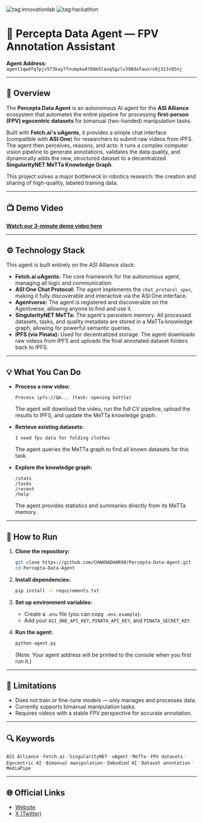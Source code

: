![tag:innovationlab](https://img.shields.io/badge/innovationlab-3D8BD3)
![tag:hackathon](https://img.shields.io/badge/hackathon-5F43F1)

# 🤖 Percepta Data Agent — FPV Annotation Assistant

**Agent Address:** `agent1qwdfq7pjv573kay7fnumpkw4768m5lauq5gzlv398dafauxrs8j3z3v85nj`

---

## 🧠 Overview

The **Percepta Data Agent** is an autonomous AI agent for the **ASI Alliance** ecosystem that automates the entire pipeline for processing **first-person (FPV) egocentric datasets** for bimanual (two-handed) manipulation tasks.

Built with **Fetch.ai's uAgents**, it provides a simple chat interface (compatible with **ASI:One**) for researchers to submit raw videos from IPFS. The agent then perceives, reasons, and acts: it runs a complex computer vision pipeline to generate annotations, validates the data quality, and dynamically adds the new, structured dataset to a decentralized **SingularityNET MeTTa Knowledge Graph**.

This project solves a major bottleneck in robotics research: the creation and sharing of high-quality, labeled training data.

---

## 📺 Demo Video

[**Watch our 3-minute demo video here**](https://[LINK_TO_YOUR_DEMO_VIDEO_ON_YOUTUBE/GOOGLE_DRIVE_ETC])

---

## ⚙️ Technology Stack

This agent is built entirely on the ASI Alliance stack:

* **Fetch.ai uAgents:** The core framework for the autonomous agent, managing all logic and communication.
* **ASI:One Chat Protocol:** The agent implements the `chat_protocol_spec`, making it fully discoverable and interactive via the ASI:One interface.
* **Agentverse:** The agent is registered and discoverable on the Agentverse, allowing anyone to find and use it.
* **SingularityNET MeTTa:** The agent's persistent memory. All processed datasets, tasks, and quality metadata are stored in a MeTTa knowledge graph, allowing for powerful semantic queries.
* **IPFS (via Pinata):** Used for decentralized storage. The agent downloads raw videos from IPFS and uploads the final annotated dataset folders back to IPFS.

---

## 💡 What You Can Do

-   **Process a new video:**
    ```text
    Process ipfs://Qm... (task: opening bottle)
    ```
    The agent will download the video, run the full CV pipeline, upload the results to IPFS, and update the MeTTa knowledge graph.

-   **Retrieve existing datasets:**
    ```text
    I need fpv data for folding clothes
    ```
    The agent queries the MeTTa graph to find all known datasets for this task.

-   **Explore the knowledge graph:**
    ```text
    /stats
    /tasks
    /recent
    /help
    ```
    The agent provides statistics and summaries directly from its MeTTa memory.

---

## 🚀 How to Run

1.  **Clone the repository:**
    ```bash
    git clone https://github.com/CHAKRADHAR98/Percepta-Data-Agent.git
    cd Percepta-Data-Agent
    ```
2.  **Install dependencies:**
    ```bash
    pip install -r requirements.txt
    ```
3.  **Set up environment variables:**
    * Create a `.env` file (you can copy `.env.example`).
    * Add your `ASI_ONE_API_KEY`, `PINATA_API_KEY`, and `PINATA_SECRET_KEY`.

4.  **Run the agent:**
    ```bash
    python agent.py
    ```
    (Note: Your agent address will be printed to the console when you first run it.)

---

## 🚫 Limitations
* Does not train or fine-tune models — only manages and processes data.
* Currently supports bimanual manipulation tasks.
* Requires videos with a stable FPV perspective for accurate annotation.

---

## 🔍 Keywords
`ASI Alliance` · `Fetch.ai` · `SingularityNET` · `uAgent` · `MeTTa` · `FPV datasets` · `Egocentric AI` · `Bimanual manipulation` · `Embodied AI` · `Dataset annotation` · `MediaPipe`

---

## 🌐 Official Links
-   [Website](https://www.percepta.world/)
-   [X (Twitter)](https://x.com/Perceptaworld)